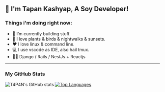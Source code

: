 ## 👋 I'm Tapan Kashyap, A Soy Developer!

### Things i'm doing right now:

- 🔭 I’m currently building stuff.
- 🌱 I love plants & birds & nightwalks & sunsets.
- ❤️ I love linux & command line.
- 💻 I use vscode as IDE, also hail tmux.
- 👨‍💻 Django / Rails / NestJs + Reactjs 
<hr>

### My GitHub Stats

![T4P4N's GitHub stats](https://github-readme-stats.vercel.app/api?username=t4p4n&theme=github_dark&show_icons&private_count=true)
[![Top Languages](https://github-readme-stats.vercel.app/api/top-langs/?username=t4p4n&layout=compact&theme=github_dark)]()
